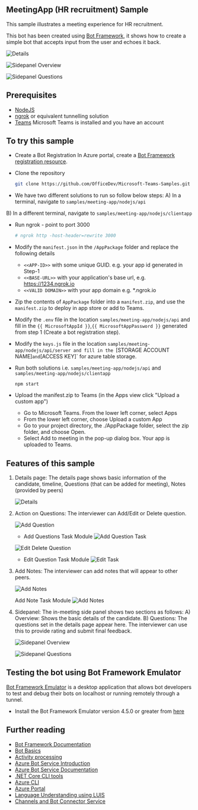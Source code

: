 ﻿## MeetingApp (HR recruitment) Sample

This sample illustrates a meeting experience for HR recruitment.

This bot has been created using [Bot Framework](https://dev.botframework.com), it shows how to create a simple bot that accepts input from the user and echoes it back.

![Details](MeetingApp/Images/details.png)

![Sidepanel Overview](MeetingApp/Images/sidepanel_overview.png)

![Sidepanel Questions](MeetingApp/Images/sidepanel_questions.png)

## Prerequisites

- [NodeJS](https://nodejs.org/en/)
- [ngrok](https://ngrok.com/) or equivalent tunnelling solution
- [Teams](https://teams.microsoft.com) Microsoft Teams is installed and you have an account


## To try this sample
- Create a Bot Registration
   In Azure portal, create a [Bot Framework registration resource](https://docs.microsoft.com/en-us/azure/bot-service/bot-builder-authentication?view=azure-bot-service-4.0&tabs=csharp%2Caadv2#create-the-resource).
 
- Clone the repository
   ```bash
   git clone https://github.com/OfficeDev/Microsoft-Teams-Samples.git
   ```
- We have two different solutions to run so follow below steps:
 A) In a terminal, navigate to `samples/meeting-app/nodejs/api`

 B) In a different terminal, navigate to `samples/meeting-app/nodejs/clientapp`

- Run ngrok - point to port 3000

    ```bash
    # ngrok http -host-header=rewrite 3000
    ```
- Modify the `manifest.json` in the `/AppPackage` folder and replace the following details
   - `<<APP-ID>>` with some unique GUID. e.g. your app id generated in Step-1 
   - `<<BASE-URL>>` with your application's base url, e.g. https://1234.ngrok.io
   - `<<VALID DOMAIN>>` with your app domain e.g. *.ngrok.io

- Zip the contents of `AppPackage` folder into a `manifest.zip`, and use the `manifest.zip` to deploy in app store or add to Teams.

- Modify the `.env` file in the location `samples/meeting-app/nodejs/api` and fill in the `{{ MicrosoftAppId }}`,`{{ MicrosoftAppPassword }}` generated from step 1 (Create a bot registration step).

- Modify the `keys.js` file in the location `samples/meeting-app/nodejs/api/server and fill in the `[STORAGE ACCOUNT NAME]` and `[ACCESS KEY]` for azure table storage.

- Run both solutions i.e. `samples/meeting-app/nodejs/api` and `samples/meeting-app/nodejs/clientapp`

    ```
    npm start
    ```

- Upload the manifest.zip to Teams (in the Apps view click "Upload a custom app")
   - Go to Microsoft Teams. From the lower left corner, select Apps
   - From the lower left corner, choose Upload a custom App
   - Go to your project directory, the ./AppPackage folder, select the zip folder, and choose Open.
   - Select Add to meeting in the pop-up dialog box. Your app is uploaded to Teams.

## Features of this sample

1) Details page:
   The details page shows basic information of the candidate, timeline, Questions (that can be added for meeting), Notes (provided by peers)

   ![Details](Images/details.png)

2) Action on Questions:
   The interviewer can Add/Edit or Delete question.

   ![Add Question](Images/add_question.png)

   - Add Questions Task Module
   ![Add Question Task](Images/add_task.png)

   ![Edit Delete Question](Images/edit_questions.png)

   - Edit Question Task Module
   ![Edit Task](Images/edit_task.png)

3) Add Notes:
   The interviewer can add notes that will appear to other peers.

   ![Add Notes](Images/add_note.png)

   Add Note Task Module
   ![Add Notes](Images/add_note_task.png)

4) Sidepanel:
    The in-meeting side panel shows two sections as follows:
    A) Overview: Shows the basic details of the candidate.
    B) Questions: The questions set in the details page appear here. The interviewer can use this to provide rating and submit final feedback.

    ![Sidepanel Overview](Images/sidepanel_overview.png)

    ![Sidepanel Questions](Images/sidepanel_questions.png)
## Testing the bot using Bot Framework Emulator

[Bot Framework Emulator](https://github.com/microsoft/botframework-emulator) is a desktop application that allows bot developers to test and debug their bots on localhost or running remotely through a tunnel.

- Install the Bot Framework Emulator version 4.5.0 or greater from [here](https://github.com/Microsoft/BotFramework-Emulator/releases)

## Further reading

- [Bot Framework Documentation](https://docs.botframework.com)
- [Bot Basics](https://docs.microsoft.com/azure/bot-service/bot-builder-basics?view=azure-bot-service-4.0)
- [Activity processing](https://docs.microsoft.com/en-us/azure/bot-service/bot-builder-concept-activity-processing?view=azure-bot-service-4.0)
- [Azure Bot Service Introduction](https://docs.microsoft.com/azure/bot-service/bot-service-overview-introduction?view=azure-bot-service-4.0)
- [Azure Bot Service Documentation](https://docs.microsoft.com/azure/bot-service/?view=azure-bot-service-4.0)
- [.NET Core CLI tools](https://docs.microsoft.com/en-us/dotnet/core/tools/?tabs=netcore2x)
- [Azure CLI](https://docs.microsoft.com/cli/azure/?view=azure-cli-latest)
- [Azure Portal](https://portal.azure.com)
- [Language Understanding using LUIS](https://docs.microsoft.com/en-us/azure/cognitive-services/luis/)
- [Channels and Bot Connector Service](https://docs.microsoft.com/en-us/azure/bot-service/bot-concepts?view=azure-bot-service-4.0)
